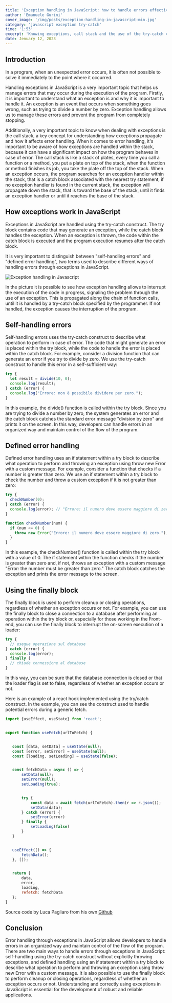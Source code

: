 ```yaml
---
title: 'Exception handling in JavaScript: how to handle errors effectively'
author: 'Emanuele Gurini'
cover_image: '/img/posts/exception-handling-in-javascript-min.jpg'
category: 'javascript exception try-catch'
time: '1:53'
excerpt: 'Knowing exceptions, call stack and the use of the try-catch construct to handle errors in a self-sufficient and defined way'
date: Jenuary 12, 2023
---
```


## Introduction

In a program, when an unexpected error occurs, it is often not possible to solve it immediately to the point where it occurred.

Handling exceptions in JavaScript is a very important topic that helps us manage errors that may occur during the execution of the program. Firstly, it is important to understand what an exception is and why it is important to handle it. An exception is an event that occurs when something goes wrong, such as trying to divide a number by zero. Exception handling allows us to manage these errors and prevent the program from completely stopping.

Additionally, a very important topic to know when dealing with exceptions is the call stack, a key concept for understanding how exceptions propagate and how it affects error handling. When it comes to error handling, it's important to be aware of how exceptions are handled within the stack, because it can have a significant impact on how the program behaves in case of error. The call stack is like a stack of plates, every time you call a function or a method, you put a plate on top of the stack, when the function or method finishes its job, you take the plate off the top of the stack. When an exception occurs, the program searches for an exception handler within the stack, that is a catch block associated with the nearest try statement, if no exception handler is found in the current stack, the exception will propagate down the stack, that is toward the base of the stack, until it finds an exception handler or until it reaches the base of the stack.

## How exceptions work in JavaScript

Exceptions in JavaScript are handled using the try-catch construct. The try block contains code that may generate an exception, while the catch block handles the exception. When an exception is thrown, the code within the catch block is executed and the program execution resumes after the catch block.

It is very important to distinguish between "self-handling errors" and "defined error handling", two terms used to describe different ways of handling errors through exceptions in JavaScript.


![Exception handling in Javascript](https://www.emanuelegurini.blog/img/posts/exception-handling-in-javascript.png)

In the picture it is possible to see how exception handling allows to interrupt the execution of the code in progress, signaling the problem through the use of an exception. This is propagated along the chain of function calls, until it is handled by a try-catch block specified by the programmer. If not handled, the exception causes the interruption of the program.


## Self-handling errors

Self-handling errors uses the try-catch construct to describe what operation to perform in case of error. The code that might generate an error is placed within the try block, while the code to handle the error is placed within the catch block. For example, consider a division function that can generate an error if you try to divide by zero. We use the try-catch construct to handle this error in a self-sufficient way:

```javascript
try {
  let result = divide(10, 0);
  console.log(result);
} catch (error) {
  console.log("Errore: non è possibile dividere per zero.");
}
```

In this example, the divide() function is called within the try block. Since you are trying to divide a number by zero, the system generates an error and the catch block catches the standard error message "division by zero" and prints it on the screen. In this way, developers can handle errors in an organized way and maintain control of the flow of the program.


## Defined error handling

Defined error handling uses an if statement within a try block to describe what operation to perform and throwing an exception using throw new Error with a custom message. For example, consider a function that checks if a number is greater than zero. We use an if statement within a try block to check the number and throw a custom exception if it is not greater than zero:

```javascript
try {
  checkNumber(0);
} catch (error) {
  console.log(error); // "Errore: il numero deve essere maggiore di zero."
}

function checkNumber(num) {
  if (num <= 0) {
    throw new Error("Errore: il numero deve essere maggiore di zero.");
  }
}
```

In this example, the checkNumber() function is called within the try block with a value of 0. The if statement within the function checks if the number is greater than zero and, if not, throws an exception with a custom message "Error: the number must be greater than zero." The catch block catches the exception and prints the error message to the screen.

## Using the finally block

The finally block is used to perform cleanup or closing operations, regardless of whether an exception occurs or not. For example, you can use the finally block to close a connection to a database after performing an operation within the try block or, especially for those working in the Front-end, you can use the finally block to interrupt the on-screen execution of a loader:

```javascript
try {
  // esegue operazione sul database
} catch (error) {
  console.log(error);
} finally {
  // chiude connessione al database
}
```

In this way, you can be sure that the database connection is closed or that the loader flag is set to false, regardless of whether an exception occurs or not.

Here is an example of a react hook implemented using the try/catch construct. In the example, you can see the construct used to handle potential errors during a generic fetch.


```javascript
import {useEffect, useState} from 'react';


export function useFetch(urlToFetch) {


   const [data, setData] = useState(null);
   const [error, setError] = useState(null);
   const [loading, setLoading] = useState(false);


   const fetchData = async () => {
       setData(null);
       setError(null);
       setLoading(true);


       try {
           const data = await fetch(urlToFetch).then(r => r.json());
           setData(data);
       } catch (error) {
           setError(error)
       } finally {
           setLoading(false)
       }
   }


   useEffect(() => {
       fetchData();
   }, []);


   return {
       data,
       error,
       loading,
       refetch: fetchData
   };
}
```
Source code by Luca Pagliaro from his own [Github](https://github.com/ilasw/edgemony-react-course/blob/main/23-01-11-custom-hooks/src/fetch/hooks/use-fetch.js)


## Conclusion

Error handling through exceptions in JavaScript allows developers to handle errors in an organized way and maintain control of the flow of the program. There are two main ways to handle errors through exceptions in JavaScript: self-handling using the try-catch construct without explicitly throwing exceptions, and defined handling using an if statement within a try block to describe what operation to perform and throwing an exception using throw new Error with a custom message. It is also possible to use the finally block to perform cleanup or closing operations, regardless of whether an exception occurs or not. Understanding and correctly using exceptions in JavaScript is essential for the development of robust and reliable applications.